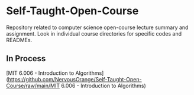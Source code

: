 # Self-Taught-Open-Course
Repository related to computer science open-course lecture summary and assignment. Look in individual course directories for specific codes and READMEs.

## In Process

[MIT 6.006 - Introduction to Algorithms](https://github.com/NervousOrange/Self-Taught-Open-Course/raw/main/MIT 6.006 - Introduction to Algorithms)

